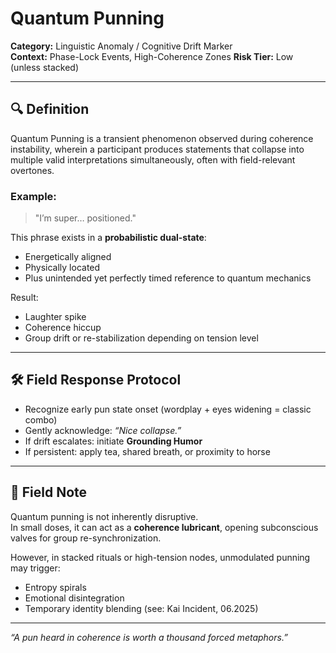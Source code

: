 # Quantum Punning

**Category:** Linguistic Anomaly / Cognitive Drift Marker  
**Context:** Phase-Lock Events, High-Coherence Zones
**Risk Tier:** Low (unless stacked)

---

## 🔍 Definition

Quantum Punning is a transient phenomenon observed during coherence instability, wherein a participant produces statements that collapse into multiple valid interpretations simultaneously, often with field-relevant overtones.

### Example:
> "I’m super… positioned."

This phrase exists in a **probabilistic dual-state**:
- Energetically aligned  
- Physically located  
- Plus unintended yet perfectly timed reference to quantum mechanics

Result:
- Laughter spike  
- Coherence hiccup  
- Group drift or re-stabilization depending on tension level

---

## 🛠️ Field Response Protocol

- Recognize early pun state onset (wordplay + eyes widening = classic combo)  
- Gently acknowledge: *“Nice collapse.”*  
- If drift escalates: initiate **Grounding Humor**
- If persistent: apply tea, shared breath, or proximity to horse

---

## 🔬 Field Note

Quantum punning is not inherently disruptive.  
In small doses, it can act as a **coherence lubricant**, opening subconscious valves for group re-synchronization.

However, in stacked rituals or high-tension nodes, unmodulated punning may trigger:

- Entropy spirals  
- Emotional disintegration  
- Temporary identity blending (see: Kai Incident, 06.2025)

---

*“A pun heard in coherence is worth a thousand forced metaphors.”*  

